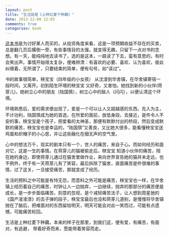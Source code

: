 ```yaml
---
layout: post
title: "生活就是《上种红菱下种藕》"
date: 2013-12-08 22:03
comments: true
categories: book
---
```


[这本书](http://book.douban.com/subject/1505559/)是为讨好某人而买的，从投资角度来看，这是一项预期收益不存在的买卖，总是翻几页后撂倒一旁，有些事情目的太强，就变得无趣，只留下一点对书的念想。有一天，能纯纯地去读书了，选的是这本，一路读了下去，蛮有意思的，有时会笑出声。事情开始得太复杂，便难辨清：有喜欢的必要、喜欢、认为喜欢，彼此纠缠着，无所谓了，只要结束的简单，便有句号，如“读过”。


书的故事很简单，秧宝宝（四年级的小女孩） 从沈溇到华舍镇，在华舍镇寄宿一段时间，又离开。初到陌生环境的秧宝宝 又好奇，又害怕，她找到新的小伙伴(蒋芽儿)，她树立心中的朋友（陆国慎），树立心中的敌人（闪闪），以便认清这个环境。
  
环境熟悉后，爱的需求便出现了，爱是一个可以让人又超越感的东西，先入为主，不计功利，陆国慎成为她的首选，在所爱的面前，放低身段，去接近，是件令人不安的事，秧宝宝是个孩子，把爱看的太神圣，那便有默默付出的桥段，然后变成默默的痛苦，秧宝宝也是幸运的，“陆国慎”又善良，又比她大很多，能看懂秧宝宝送鸡蛋和织帽子的小心思，并让这些融化在细无声的空气里。
<!-- more -->

心中的想法万千，现实的剧本只有一个，世人的痛苦，来自于心。而如何经历和面对它，这是一生的事情。在蒋芽儿的猫被偷走后，秧宝宝 知道小伙伴的痛苦，陪在她的身边，即使蒋芽儿通过在猫舍里做作业，来向世界宣告她的猫并未走远，也不例外，终于有一天蒋芽儿有了笑容，最后拆除了猫舍，直面痛苦是件很难的事情，过了这关，一旦接受痛苦，那就变成了经历。


生活的预料之中可能是有恃无恐，而意料之外可能是痛苦，秧宝宝也一样，在华舍镇上经历着自己的痛苦，时钟让人一边抛弃，一边继续，抛弃的那部分的痛苦便是成长，是一步步面临痛苦。刻意的忽视，是个减轻痛苦法子，让人想到周星驰的《国产凌凌漆》的去子弹的段子，秧宝宝最后也没和蒋芽儿道别，是慢慢将华舍镇抛在了脑后，把难面对的东西留给明天，明天可能会对此一笑而过，可能有点遗憾，可能痛苦轮回。

生活是上种红菱下种藕，本来的样子在那里，到我们这，便有爱，有痛苦，有面对，有逃避， 带着好奇而来，愿能带着笑容而走。
